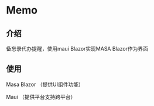 # Memo

## 介绍
备忘录代办提醒，使用maui Blazor实现MASA Blazor作为界面

## 使用

Masa Blazor （提供UI组件功能）

Maui （提供平台支持跨平台）
